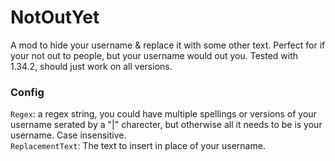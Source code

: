 # NotOutYet

A mod to hide your username & replace it with some other text. Perfect for if your not out to people, but your username would out you. Tested with 1.34.2, should just work on all versions.

### Config

`Regex`: a regex string, you could have multiple spellings or versions of your username serated by a "|" charecter, but otherwise all it needs to be is your username. Case insensitive.\
`ReplacementText`: The text to insert in place of your username.
